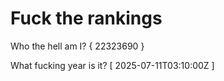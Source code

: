# Fuck the rankings

Who the hell am I?
{ 22323690 }

What fucking year is it?
[ 2025-07-11T03:10:00Z ]
